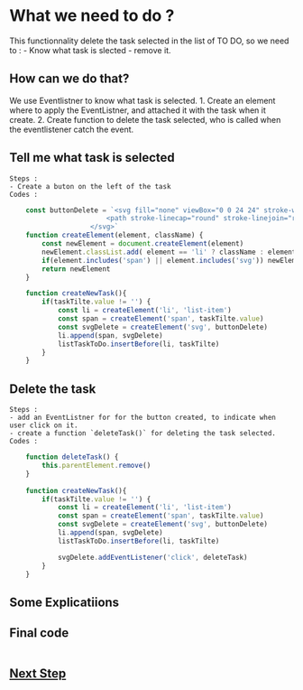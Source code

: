# What we need to do ?

This functionnality delete the task selected in the list of TO DO, so we need to :
    - Know what task is slected
    - remove it.

## How can we do that?

We use Eventlistner to know what task is selected.
        1. Create an element where to apply the EventListner, and attached it with the task when it create.
        2. Create function to delete the task selected, who is called when the eventlistener catch the event.

## Tell me what task is selected

    Steps :
    - Create a buton on the left of the task
    Codes :

```js
    const buttonDelete = `<svg fill="none" viewBox="0 0 24 24" stroke-width="2" stroke="currentColor" aria-hidden="true" class="svg delete">
                        <path stroke-linecap="round" stroke-linejoin="round" d="M9.75 9.75l4.5 4.5m0-4.5l-4.5 4.5M21 12a9 9 0 11-18 0 9 9 0 0118 0z"></path>
                    </svg>`
    function createElement(element, className) {
        const newElement = document.createElement(element)
        newElement.classList.add( element == 'li' ? className : element)
        if(element.includes('span') || element.includes('svg')) newElement.innerHTML = className
        return newElement
    }

    function createNewTask(){
        if(taskTilte.value != '') {
            const li = createElement('li', 'list-item')
            const span = createElement('span', taskTilte.value)
            const svgDelete = createElement('svg', buttonDelete)
            li.append(span, svgDelete)
            listTaskToDo.insertBefore(li, taskTilte)
        }
    }
```

## Delete the task

    Steps :
    - add an EventListner for for the button created, to indicate when user click on it.
    - create a function `deleteTask()` for deleting the task selected.
    Codes :

```js
    function deleteTask() {
        this.parentElement.remove()
    }
    
    function createNewTask(){
        if(taskTilte.value != '') {
            const li = createElement('li', 'list-item')
            const span = createElement('span', taskTilte.value)
            const svgDelete = createElement('svg', buttonDelete)
            li.append(span, svgDelete)
            listTaskToDo.insertBefore(li, taskTilte)

            svgDelete.addEventListener('click', deleteTask)
        }
    }
```

## Some Explicatiions

## Final code

```js

```

## [Next Step](completeTask.md)
